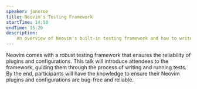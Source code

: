 ```yaml
---
speaker: janeroe
title: Neovim's Testing Framework
startTime: 14:50
endTime: 15:20
description: 
    An overview of Neovim's built-in testing framework and how to write effective tests for plugins.
---
```


Neovim comes with a robust testing framework that ensures the reliability of plugins and configurations. This talk will introduce attendees to the framework, guiding them through the process of writing and running tests. By the end, participants will have the knowledge to ensure their Neovim plugins and configurations are bug-free and reliable.
